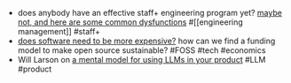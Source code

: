 - does anybody have an effective staff+ engineering program yet? [maybe not, and here are some common dysfunctions](https://squanderingti.me/blog/2022/06/29/a-staff-shaped-hole.html) #[[engineering management]] #staff+
- [does software need to be more expensive?](https://blog.glyph.im/2024/03/software-needs-to-be-more-expensive.html) how can we find a funding model to make open source sustainable? #FOSS #tech #economics
- Will Larson on [a mental model for using LLMs in your product](https://lethain.com/mental-model-for-how-to-use-llms-in-products/) #LLM #product